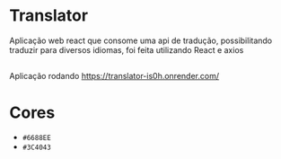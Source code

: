 # Translator
Aplicação web react que consome uma api de tradução, possibilitando traduzir para diversos idiomas, foi feita utilizando React e axios
##
Aplicação rodando https://translator-is0h.onrender.com/
# Cores
-  ```#6688EE```
-  ```#3C4043```
